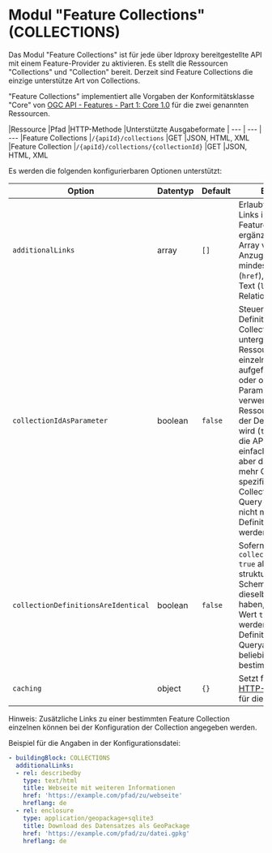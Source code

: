 # Modul "Feature Collections" (COLLECTIONS)

Das Modul "Feature Collections" ist für jede über ldproxy bereitgestellte API mit einem Feature-Provider zu aktivieren. Es stellt die Ressourcen "Collections" und "Collection" bereit. Derzeit sind Feature Collections die einzige unterstütze Art von Collections.

"Feature Collections" implementiert alle Vorgaben der Konformitätsklasse "Core" von [OGC API - Features - Part 1: Core 1.0](http://www.opengis.net/doc/IS/ogcapi-features-1/1.0#rc_core) für die zwei genannten Ressourcen.

|Ressource |Pfad |HTTP-Methode |Unterstützte Ausgabeformate
| --- | --- | ---
|Feature Collections |`/{apiId}/collections` |GET |JSON, HTML, XML
|Feature Collection |`/{apiId}/collections/{collectionId}` |GET |JSON, HTML, XML

Es werden die folgenden konfigurierbaren Optionen unterstützt:

|Option |Datentyp |Default |Beschreibung
| --- | --- | --- | ---
|`additionalLinks` |array |`[]` |Erlaubt es, zusätzliche Links in der Ressource Feature Collections zu ergänzen. Der Wert ist ein Array von Link-Objekten. Anzugeben sind jeweils mindestens die URI (`href`), der anzuzeigende Text (`label`) und die Link-Relation (`rel`).
|`collectionIdAsParameter` |boolean |`false` |Steuert, ob in der API-Definition jede Feature Collection und untergeordnete Ressourcen jeweils als einzelne Ressource aufgeführt wird (`false`), oder ob ein Pfad-Parameter `collectionId` verwendet wird und jede Ressource nur einmal in der Definition spezifiziert wird (`true`). Bei `true` wird die API-Definition einfacher und kürzer, aber das Schema ist nicht mehr Collection-spezifisch und Collection-spezifische Query-Parameter können nicht mehr in der API-Definition spezifiziert werden.
|`collectionDefinitionsAreIdentical` |boolean |`false` |Sofern im Fall von `collectionIdAsParameter: true` alle Collections ein strukturell identisches Schema besitzen und dieselben Queryables haben, kann mit dem Wert `true` gesteuert werden, dass in der API-Definition Schema und Queryables aus einer beliebigen Collection bestimmt werden.
|`caching` |object |`{}` |Setzt feste Werte für [HTTP-Caching-Header](general-rules.md#caching) für die Ressourcen.

Hinweis: Zusätzliche Links zu einer bestimmten Feature Collection einzelnen können bei der Konfiguration der Collection angegeben werden.

Beispiel für die Angaben in der Konfigurationsdatei:

```yaml
- buildingBlock: COLLECTIONS
  additionalLinks:
  - rel: describedby
    type: text/html
    title: Webseite mit weiteren Informationen
    href: 'https://example.com/pfad/zu/webseite'
    hreflang: de
  - rel: enclosure
    type: application/geopackage+sqlite3
    title: Download des Datensatzes als GeoPackage
    href: 'https://example.com/pfad/zu/datei.gpkg'
    hreflang: de
```
